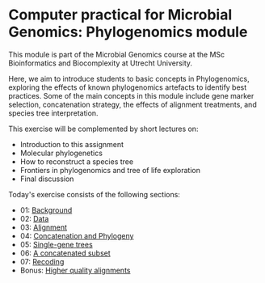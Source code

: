 Computer practical for Microbial Genomics: Phylogenomics module
==============

This module is part of the Microbial Genomics course at the MSc Bioinformatics and Biocomplexity at Utrecht University. 

Here, we aim to introduce students to basic concepts in Phylogenomics, exploring the effects of known phylogenomics artefacts to identify best practices. Some of the main concepts in this module include gene marker selection, concatenation strategy, the effects of alignment treatments, and species tree interpretation.

This exercise will be complemented by short lectures on:
- Introduction to this assignment
- Molecular phylogenetics
- How to reconstruct a species tree
- Frontiers in phylogenomics and tree of life exploration
- Final discussion

Today's exercise consists of the following sections:
- 01: [Background](https://github.com/danieltamarit/MicrobialGenomicsCourse/blob/main/Instructions/01-01_Background.md)
- 02: [Data](https://github.com/danieltamarit/MicrobialGenomicsCourse/blob/main/Instructions/01-02_Data.md)
- 03: [Alignment](https://github.com/danieltamarit/MicrobialGenomicsCourse/blob/main/Instructions/01-03_Alignment.md)
- 04: [Concatenation and Phylogeny](https://github.com/danieltamarit/MicrobialGenomicsCourse/blob/main/Instructions/01-04_Concatenation_and_Phylogeny.md)
- 05: [Single-gene trees](https://github.com/danieltamarit/MicrobialGenomicsCourse/blob/main/Instructions/01-05_Single-gene_trees.md)
- 06: [A concatenated subset](https://github.com/danieltamarit/MicrobialGenomicsCourse/blob/main/Instructions/01-06_One_last_concatenation.md)
- 07: [Recoding](https://github.com/danieltamarit/MicrobialGenomicsCourse/blob/main/Instructions/01-07_Recoding.md)
- Bonus: [Higher quality alignments](https://github.com/danieltamarit/MicrobialGenomicsCourse/blob/main/Instructions/01-Bonus1_HigherQualityAlignments.md)

